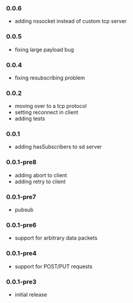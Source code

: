 ### 0.0.6

  * adding nssocket instead of custom tcp server

### 0.0.5

  * fixing large payload bug

### 0.0.4
  
  * fixing resubscribing problem

### 0.0.2
  
  * moving over to a tcp protocol
  * setting reconnect in client
  * adding tests

### 0.0.1

  * adding hasSubscribers to sd server
 
### 0.0.1-pre8

  * adding abort to client
  * adding retry to client
  
### 0.0.1-pre7

  * pubsub
  
### 0.0.1-pre6

  * support for arbitrary data packets

### 0.0.1-pre4
  
  * support for POST/PUT requests
 
### 0.0.1-pre3

  * initial release

